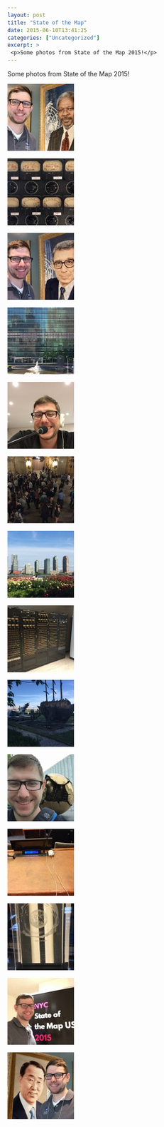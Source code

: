```yaml
---
layout: post
title: "State of the Map"
date: 2015-06-10T13:41:25
categories: ["Uncategorized"]
excerpt: >
 <p>Some photos from State of the Map 2015!</p>
---
```

<p>Some photos from State of the Map 2015!</p>
<div class='gallery'><dl class='gallery-item'>
			<dt class='gallery-icon landscape'>
				<a data-rel="prettyPhoto"  href='/images/2015-08-IMG_0098-e1440337478539.html'><img width="150" height="150" src="/assets/image/2015/08/IMG_0098-e1440337478539-150x150.jpg" class="attachment-thumbnail size-thumbnail" alt="" /></a>
			</dt></dl><dl class='gallery-item'>
			<dt class='gallery-icon landscape'>
				<a data-rel="prettyPhoto"  href='/images/2015-08-IMG_0124.html'><img width="150" height="150" src="/assets/image/2015/08/IMG_0124-150x150.jpg" class="attachment-thumbnail size-thumbnail" alt="" /></a>
			</dt></dl><dl class='gallery-item'>
			<dt class='gallery-icon landscape'>
				<a data-rel="prettyPhoto"  href='/images/2015-08-IMG_0099-e1440337468357.html'><img width="150" height="150" src="/assets/image/2015/08/IMG_0099-e1440337468357-150x150.jpg" class="attachment-thumbnail size-thumbnail" alt="" /></a>
			</dt></dl><dl class='gallery-item'>
			<dt class='gallery-icon landscape'>
				<a data-rel="prettyPhoto"  href='/images/2015-08-IMG_0092.html'><img width="150" height="150" src="/assets/image/2015/08/IMG_0092-150x150.jpg" class="attachment-thumbnail size-thumbnail" alt="" /></a>
			</dt></dl><dl class='gallery-item'>
			<dt class='gallery-icon portrait'>
				<a data-rel="prettyPhoto"  href='/images/2015-08-IMG_0085-e1440337511903.html'><img width="150" height="150" src="/assets/image/2015/08/IMG_0085-e1440337511903-150x150.jpg" class="attachment-thumbnail size-thumbnail" alt="" /></a>
			</dt></dl><dl class='gallery-item'>
			<dt class='gallery-icon landscape'>
				<a data-rel="prettyPhoto"  href='/images/2015-08-IMG_0061.html'><img width="150" height="150" src="/assets/image/2015/08/IMG_0061-150x150.jpg" class="attachment-thumbnail size-thumbnail" alt="" /></a>
			</dt></dl><dl class='gallery-item'>
			<dt class='gallery-icon landscape'>
				<a data-rel="prettyPhoto"  href='/images/2015-08-IMG_0087.html'><img width="150" height="150" src="/assets/image/2015/08/IMG_0087-150x150.jpg" class="attachment-thumbnail size-thumbnail" alt="" /></a>
			</dt></dl><dl class='gallery-item'>
			<dt class='gallery-icon landscape'>
				<a data-rel="prettyPhoto"  href='/images/2015-08-IMG_0125.html'><img width="150" height="150" src="/assets/image/2015/08/IMG_0125-150x150.jpg" class="attachment-thumbnail size-thumbnail" alt="" /></a>
			</dt></dl><dl class='gallery-item'>
			<dt class='gallery-icon portrait'>
				<a data-rel="prettyPhoto"  href='/images/2015-08-IMG_0089-e1440337500611.html'><img width="150" height="150" src="/assets/image/2015/08/IMG_0089-e1440337500611-150x150.jpg" class="attachment-thumbnail size-thumbnail" alt="" /></a>
			</dt></dl><dl class='gallery-item'>
			<dt class='gallery-icon portrait'>
				<a data-rel="prettyPhoto"  href='/images/2015-08-IMG_0064-e1440337544491.html'><img width="150" height="150" src="/assets/image/2015/08/IMG_0064-e1440337544491-150x150.jpg" class="attachment-thumbnail size-thumbnail" alt="" /></a>
			</dt></dl><dl class='gallery-item'>
			<dt class='gallery-icon portrait'>
				<a data-rel="prettyPhoto"  href='/images/2015-08-IMG_0070-e1440337524189.html'><img width="150" height="150" src="/assets/image/2015/08/IMG_0070-e1440337524189-150x150.jpg" class="attachment-thumbnail size-thumbnail" alt="" /></a>
			</dt></dl><dl class='gallery-item'>
			<dt class='gallery-icon portrait'>
				<a data-rel="prettyPhoto"  href='/images/2015-08-IMG_0065-e1440337535344.html'><img width="150" height="150" src="/assets/image/2015/08/IMG_0065-e1440337535344-150x150.jpg" class="attachment-thumbnail size-thumbnail" alt="" /></a>
			</dt></dl><dl class='gallery-item'>
			<dt class='gallery-icon portrait'>
				<a data-rel="prettyPhoto"  href='/images/2015-08-IMG_0100-e1440337445323.html'><img width="150" height="150" src="/assets/image/2015/08/IMG_0100-e1440337445323-150x150.jpg" class="attachment-thumbnail size-thumbnail" alt="" /></a>
			</dt></dl><dl class='gallery-item'>
			<dt class='gallery-icon landscape'>
				<a data-rel="prettyPhoto"  href='/images/2015-08-IMG_0097-e1440337488940.html'><img width="150" height="150" src="/assets/image/2015/08/IMG_0097-e1440337488940-150x150.jpg" class="attachment-thumbnail size-thumbnail" alt="" /></a>
			</dt></dl>
			<br style='clear: both' />
		</div>


